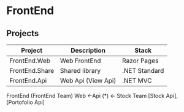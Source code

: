# FrontEnd

## Projects


|Project|Description|Stack|
|-|-|-|
|FrontEnd.Web|Web FrontEnd|Razor Pages|
|FrontEnd.Share|Shared library|.NET Standard|
|FrontEnd.Api|Web Api (View Api)|.NET MVC|


FrontEnd
	(FrontEnd Team) Web <-Api (*) <- Stock Team [Stock Api], [Portofolio Api]